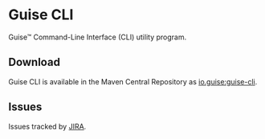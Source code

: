 # Guise CLI

Guise™ Command-Line Interface (CLI) utility program.

## Download

Guise CLI is available in the Maven Central Repository as [io.guise:guise-cli](https://search.maven.org/search?q=g:io.guise%20AND%20a:guise-cli).

## Issues

Issues tracked by [JIRA](https://globalmentor.atlassian.net/projects/GUISE).
